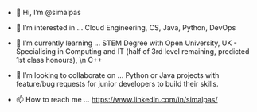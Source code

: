 - 👋 Hi, I’m @simalpas
- 👀 I’m interested in ...
Cloud Engineering, CS, Java, Python, DevOps

- 🌱 I’m currently learning ...
    STEM Degree with Open University, UK - Specialising in Computing and IT (half of 3rd level remaining, predicted 1st class honours), \n
    C++
    
- 💞️ I’m looking to collaborate on ...
    Python or Java projects with feature/bug requests for junior developers to build their skills.
- 📫 How to reach me ...
    https://www.linkedin.com/in/simalpas/

<!---
simalpas/simalpas is a ✨ special ✨ repository because its `README.md` (this file) appears on your GitHub profile.
You can click the Preview link to take a look at your changes.
--->
